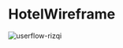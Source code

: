 # HotelWireframe
 
![userflow-rizqi](https://user-images.githubusercontent.com/88428142/196497191-a866e18d-21f9-4f9a-87bf-d4e6a3ec2193.jpg)

